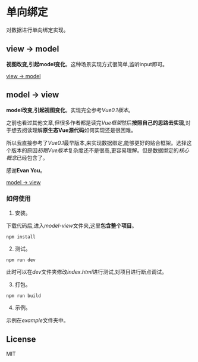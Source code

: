 # 单向绑定

对数据进行单向绑定实现。

## view -> model

**视图改变,引起model变化**。这种场景实现方式很简单,监听input即可。

[view -> model](https://github.com/snowgogogo/one-way-binding/tree/main/view-model)

## model -> view

**model改变,引起视图变化**。实现完全参考*Vue0.1版本*。

之前也看过其他文章,但很多作者都是读完*Vue框架*然后**按照自己的思路去实现**,对于想去阅读理解**原生态Vue源代码**如何实现还是很困难。

所以我直接参考了*Vue0.1*最早版本,来实现数据绑定,能够更好的贴合框架。选择这个版本的原因*初期Vue版本*复杂度还不是很高,更容易理解。但是数据绑定的*核心概念*已经包含了。

感谢**Evan You**。

[model -> view](https://github.com/snowgogogo/one-way-binding/model-view)

### 如何使用

1. 安装。

下载代码后,进入*model-view*文件夹,这里**包含整个项目**。

```
npm install
```

2. 测试。

```
npm run dev
```

此时可以在*dev*文件夹修改*index.html*进行测试,对项目进行断点调试。

3. 打包。

```
npm run build
```

4. 示例。

示例在*example*文件夹中。

## License

MIT





